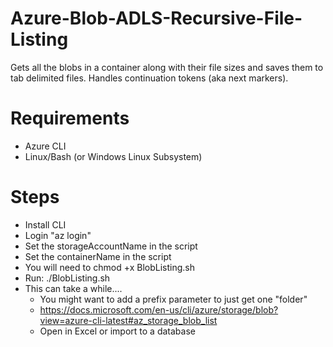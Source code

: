 # Azure-Blob-ADLS-Recursive-File-Listing
Gets all the blobs in a container along with their file sizes and saves them to tab delimited  files.  Handles continuation tokens (aka next markers). 

# Requirements
- Azure CLI
- Linux/Bash (or Windows Linux Subsystem)

# Steps
- Install CLI
- Login "az login"
- Set the storageAccountName in the script
- Set the containerName in the script
- You will need to chmod +x BlobListing.sh
- Run: ./BlobListing.sh
- This can take a while....
  - You might want to add a prefix parameter to just get one "folder"
  - https://docs.microsoft.com/en-us/cli/azure/storage/blob?view=azure-cli-latest#az_storage_blob_list 
  - Open in Excel or import to a database